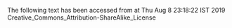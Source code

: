 The following text has been accessed from at Thu Aug 8 23:18:22 IST 2019
Creative_Commons_Attribution-ShareAlike_License
